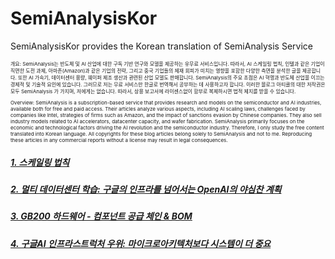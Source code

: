 # SemiAnalysisKor #
SemiAnalysisKor provides the Korean translation of SemiAnalysis Service

<p style="font-size: 8px;"> 개요: SemiAnalysis는 반도체 및 AI 산업에 대한 구독 기반 연구와 모델을 제공하는 유무료 서비스입니다. 따라서, AI 스케일링 법칙, 인텔과 같은 기업이 직면한 도전 과제, 아마존(Amazon)과 같은 기업의 전략, 그리고 중국 기업들의 제재 회피가 미치는 영향을 포함한 다양한 측면을 분석한 글을 제공합니다. 또한 AI 가속기, 데이터센터 용량, 웨이퍼 제조 생산과 관련된 산업 모델도 판매합니다. SemiAnalysis의 주요 초점은 AI 혁명과 반도체 산업을 이끄는 경제적 및 기술적 요인에 있습니다. 그러므로 저는 무료 서비스만 한글로 번역해서 공부하는 데 사용하고자 합니다. 이러한 블로그 아티클의 대한 저작권은 모두 SemiAnalysis 가 가지며, 저에게는 없습니다. 따라서, 상용 보고서에 라이센스없이 함부로 복제하시면 법적 제지를 받을 수 있습니다. </p>

<p style="font-size: 8px;"> Overview: SemiAnalysis is a subscription-based service that provides research and models on the semiconductor and AI industries, available both for free and paid access. Their articles analyze various aspects, including AI scaling laws, challenges faced by companies like Intel, strategies of firms such as Amazon, and the impact of sanctions evasion by Chinese companies. They also sell industry models related to AI accelerators, datacenter capacity, and wafer fabrication. SemiAnalysis primarily focuses on the economic and technological factors driving the AI revolution and the semiconductor industry. Therefore, I only study the free content translated into Korean language. All copyrights for these blog articles belong solely to SemiAnalysis and not to me. Reproducing these articles in any commercial reports without a license may result in legal consequences. </p>


##### [1. 스케일링 법칙 ](https://github.com/synabreu/SemiAnalysisKor/blob/main/20241211-scalingLaw.md) #####
##### [2. 멀티 데이터센터 학습: 구글의 인프라를 넘어서는 OpenAI의 야심찬 계획](https://github.com/synabreu/SemiAnalysisKor/blob/main/20240904-multidatacenter.md) #####
##### [3. GB200 하드웨어 - 컴포넌트 공급 체인 & BOM](https://github.com/synabreu/SemiAnalysisKor/blob/main/20240717-gb200.md) #####
##### [4. 구글AI 인프라스트럭처 우위: 마이크로아키텍처보다 시스템이 더 중요](https://github.com/synabreu/SemiAnalysisKor/blob/main/20230412-googleai.md) #####
